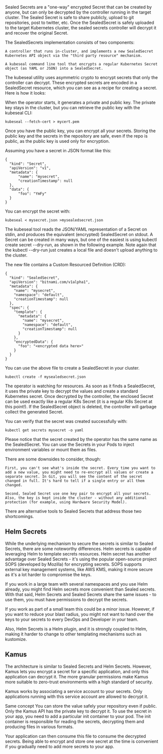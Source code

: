 Sealed Secrets are a "one-way" encrypted Secret that can be created by anyone, but can only be decrypted by the controller running in the target cluster. The Sealed Secret is safe to share publicly, upload to git repositories, post to twitter, etc. Once the SealedSecret is safely uploaded to the target Kubernetes cluster, the sealed secrets controller will decrypt it and recover the original Secret.

The SealedSecrets implementation consists of two components:

    A controller that runs in-cluster, and implements a new SealedSecret Kubernetes API object via the "third party resource" mechanism.
    
    A kubeseal command line tool that encrypts a regular Kubernetes Secret object (as YAML or JSON) into a SealedSecret.

The kubeseal utility uses asymmetric crypto to encrypt secrets that only the controller can decrypt. These encrypted secrets are encoded in a SealedSecret resource, which you can see as a recipe for creating a secret. Here is how it looks:

When the operator starts, it generates a private and public key. The private key stays in the cluster, but you can retrieve the public key with the kubeseal CLI:

    kubeseal --fetch-cert > mycert.pem

Once you have the public key, you can encrypt all your secrets. Storing the public key and the secrets in the repository are safe, even if the repo is public, as the public key is used only for encryption.

Assuming you have a secret in JSON format like this:

    {
      "kind": "Secret",
      "apiVersion": "v1",
      "metadata": {
          "name": "mysecret",
          "creationTimestamp": null
      },
      "data": {
          "foo": "YmFy"
      }
    }

You can encrypt the secret with:

    kubeseal < mysecret.json >mysealedsecret.json

The kubeseal tool reads the JSON/YAML representation of a Secret on stdin, and produces the equivalent (encrypted) SealedSecret on stdout. A Secret can be created in many ways, but one of the easiest is using kubectl create secret --dry-run, as shown in the following example. Note again that the kubectl --dry-run just creates a local file and doesn't upload anything to the cluster.

The new file contains a Custom Resourced Definition (CRD):

    {
      "kind": "SealedSecret",
      "apiVersion": "bitnami.com/v1alpha1",
      "metadata": {
        "name": "mysecret",
        "namespace": "default",
        "creationTimestamp": null
      },
      "spec": {
        "template": {
          "metadata": {
            "name": "mysecret",
            "namespace": "default",
            "creationTimestamp": null
          }
        },
        "encryptedData": {
          "foo": "<encrypted data here>"
        }
      }
    }

You can use the above file to create a SealedSecret in your cluster. 

    kubectl create -f mysealedsecret.json

The operator is watching for resources. As soon as it finds a SealedSecret, it uses the private key to decrypt the values and create a standard Kubernetes secret. Once decrypted by the controller, the enclosed Secret can be used exactly like a regular K8s Secret (it is a regular K8s Secret at this point!). If the SealedSecret object is deleted, the controller will garbage collect the generated Secret.


You can verify that the secret was created successfully with:

    kubectl get secrets mysecret -o yaml

Please notice that the secret created by the operator has the same name as the SealedSecret. You can use the Secrets in your Pods to inject environment variables or mount them as files.

There are some downsides to consider, though:

    First, you can't see what's inside the secret. Every time you want to add a new value, you might need to re-encrypt all values or create a separate secret. In Git, you will see the content of the secret changed in full. It's hard to tell if a single entry or all them changed.

    Second, Sealed Secret use one key pair to encrypt all your secrets. Also, the key is kept inside the cluster - without any additional protection (for example, using Hardware Security Model).

There are alternative tools to Sealed Secrets that address those two shortcomings.

## Helm Secrets

While the underlying mechanism to secure the secrets is similar to Sealed Secrets, there are some noteworthy differences. Helm secrets is capable of leveraging Helm to template secrets resources. Helm secret has another advantage over Sealed Secrets - it's using the popular open-source project SOPS (developed by Mozilla) for encrypting secrets. SOPS supports external key management systems, like AWS KMS, making it more secure as it's a lot harder to compromise the keys.

If you work in a large team with several namespaces and you use Helm already, you might find Helm secrets more convenient than Sealed secrets.
With that said, Helm Secrets and Sealed Secrets share the same issues - to use them, you must have permissions to decrypt the secrets.

If you work as part of a small team this could be a minor issue. However, if you want to reduce your blast radius, you might not want to hand over the keys to your secrets to every DevOps and Developer in your team.

Also, Helm Secrets is a Helm plugin, and it is strongly coupled to Helm, making it harder to change to other templating mechanisms such as kustomize.


## Kamus

The architecture is similar to Sealed Secrets and Helm Secrets. However, Kamus lets you encrypt a secret for a specific application, and only this application can decrypt it. The more granular permissions make Kamus more suitable to zero-trust environments with a high standard of security.

Kamus works by associating a service account to your secrets. Only applications running with this service account are allowed to decrypt it.

Same concept You can store the value safely your repository even if public. Only the Kamus API has the private key to decrypt it. To use the secret in your app, you need to add a particular init container to your pod. The init container is responsible for reading the secrets, decrypting them and producing files in various formats.

Your application can then consume this file to consume the decrypted secrets. Being able to encrypt and store one secret at the time is convenient if you gradually need to add more secrets to your app.





